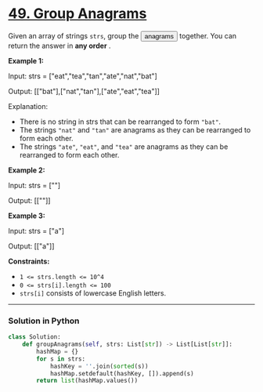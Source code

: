 # [49. Group Anagrams](https://leetcode.com/problems/group-anagrams/description/)

Given an array of strings <code>strs</code>, group the <button type="button" aria-haspopup="dialog" aria-expanded="false" aria-controls="radix-:r1m:" data-state="closed" class="">anagrams</button> together. You can return the answer in **any order** .

**Example 1:** 

<div class="example-block">
Input: strs = ["eat","tea","tan","ate","nat","bat"]

Output: [["bat"],["nat","tan"],["ate","eat","tea"]]

Explanation:

- There is no string in strs that can be rearranged to form <code>"bat"</code>.
- The strings <code>"nat"</code> and <code>"tan"</code> are anagrams as they can be rearranged to form each other.
- The strings <code>"ate"</code>, <code>"eat"</code>, and <code>"tea"</code> are anagrams as they can be rearranged to form each other.

**Example 2:** 

<div class="example-block">
Input: strs = [""]

Output: [[""]]

**Example 3:** 

<div class="example-block">
Input: strs = ["a"]

Output: [["a"]]

**Constraints:** 

- <code>1 <= strs.length <= 10^4</code>
- <code>0 <= strs[i].length <= 100</code>
- <code>strs[i]</code> consists of lowercase English letters.

---

### Solution in Python

```python
class Solution:
    def groupAnagrams(self, strs: List[str]) -> List[List[str]]:
        hashMap = {}
        for s in strs:
            hashKey = ''.join(sorted(s))
            hashMap.setdefault(hashKey, []).append(s)
        return list(hashMap.values())
```